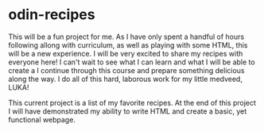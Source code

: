 # odin-recipes
This will be a fun project for me. As I have only spent a handful of hours following allong with curriculum, as well as playing with some HTML, this will be a new experience.
I will be very excited to share my recipes with everyone here!
I can't wait to see what I can learn and what I will be able to create a I continue through this course and prepare something delicious along the way.
I do all of this hard, laborous work for my little medveed, LUKA!

This current project is a list of my favorite recipes.
At the end of this project I will have demonstrated my ability to write HTML and create a basic, yet functional webpage.